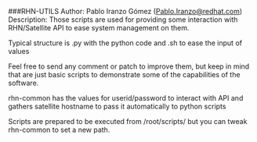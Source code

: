 ###RHN-UTILS
Author: Pablo Iranzo Gómez (Pablo.Iranzo@redhat.com)
Description: Those scripts are used for providing some interaction with RHN/Satellite  API to ease system management on them.

Typical structure is .py with the python code and .sh to ease the input of values

Feel free to send any comment or patch to improve them, but keep in mind
that are just basic scripts to demonstrate some of the capabilities of the
software.

rhn-common has the values for userid/password to interact with API and
gathers satellite hostname to pass it automatically to python scripts

Scripts are prepared to be executed from /root/scripts/ but you can tweak
rhn-common to set a new path.

